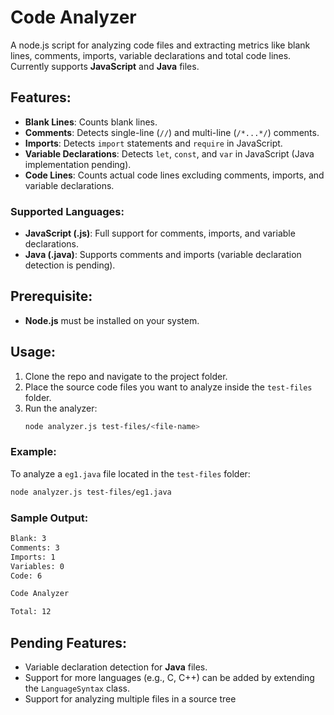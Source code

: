 # Code Analyzer

A node.js script for analyzing code files and extracting metrics like blank lines, comments, imports, variable declarations and total code lines. Currently supports **JavaScript** and **Java** files.

## Features:
- **Blank Lines**: Counts blank lines.
- **Comments**: Detects single-line (`//`) and multi-line (`/*...*/`) comments.
- **Imports**: Detects `import` statements and `require` in JavaScript.
- **Variable Declarations**: Detects `let`, `const`, and `var` in JavaScript (Java implementation pending).
- **Code Lines**: Counts actual code lines excluding comments, imports, and variable declarations.

### Supported Languages:
- **JavaScript (.js)**: Full support for comments, imports, and variable declarations.
- **Java (.java)**: Supports comments and imports (variable declaration detection is pending).

## Prerequisite:
- **Node.js** must be installed on your system.

## Usage:
1. Clone the repo and navigate to the project folder.
2. Place the source code files you want to analyze inside the `test-files` folder.
3. Run the analyzer:
    ```bash
    node analyzer.js test-files/<file-name>
    ```
### Example:

To analyze a `eg1.java` file located in the `test-files` folder:
```bash
node analyzer.js test-files/eg1.java
```
### Sample Output:
```bash
Blank: 3
Comments: 3
Imports: 1
Variables: 0
Code: 6

Code Analyzer

Total: 12
```

## Pending Features:
- Variable declaration detection for **Java** files.
- Support for more languages (e.g., C, C++) can be added by extending the `LanguageSyntax` class.
- Support for analyzing multiple files in a source tree
